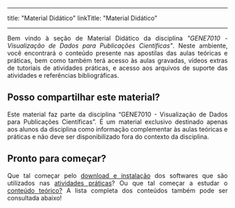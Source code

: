 
---
title: "Material Didático"
linkTitle: "Material Didático"

---
<div align="justify">
Bem vindo à seção de Material Didático da disciplina <i>"GENE7010 - Visualização de Dados para Publicações Científicas"</i>. Neste ambiente, você encontrará o conteúdo presente nas apostilas das aulas teóricas e práticas, bem como também terá acesso às aulas gravadas, vídeos extras de tutoriais de atividades práticas, e acesso aos arquivos de suporte das atividades e referências bibliográficas.
</div>

## Posso compartilhar este material?

<div align="justify">
Este material faz parte da disciplina “GENE7010 - Visualização de Dados para Publicações Científicas”. É um material exclusivo destinado apenas aos alunos da disciplina como informação complementar às aulas teóricas e práticas e não deve ser disponibilizado fora do contexto da disciplina.
</div>

## Pronto para começar?

<div align="justify">
Que tal começar pelo <a href="https://gene7010-dataviz.netlify.app/2022/download">download e instalação</a> dos softwares que são utilizados nas <a href="https://gene7010-dataviz.netlify.app/2022/praticas">atividades práticas</a>? Ou que tal começar a estudar o <a href="https://gene7010-dataviz.netlify.app/2022/teoricas">conteúdo teórico?</a> A lista completa dos conteúdos também pode ser consultada abaixo!
</div>

